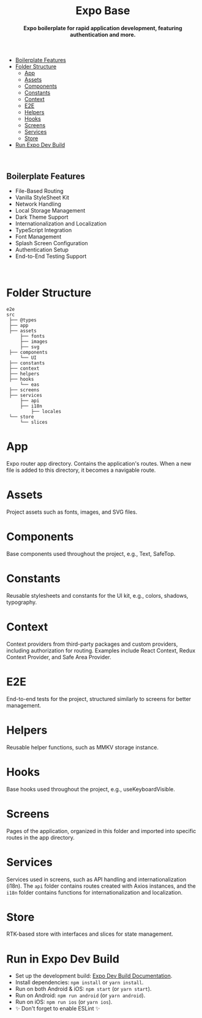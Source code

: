 <h1 align="center">Expo Base</h1>

<h4 align="center">Expo boilerplate for rapid application development, featuring authentication and more.</h4>

<br>

- [Boilerplate Features](#boilerplate-features)
- [Folder Structure](#folder-structure)
    - [App](#app)
    - [Assets](#assets)
    - [Components](#components)
    - [Constants](#constants)
    - [Context](#context)
    - [E2E](#e2e)
    - [Helpers](#helpers)
    - [Hooks](#hooks)
    - [Screens](#screens)
    - [Services](#services)
    - [Store](#store)
- [Run Expo Dev Build](#run-expo-dev-build)

<br>

<a id="boilerplate-features"></a>

## Boilerplate Features

- File-Based Routing
- Vanilla StyleSheet Kit
- Network Handling
- Local Storage Management
- Dark Theme Support
- Internationalization and Localization
- TypeScript Integration
- Font Management
- Splash Screen Configuration
- Authentication Setup
- End-to-End Testing Support

<br>

<a id="folder-structure"></a>

# Folder Structure

```
e2e
src
 ├── @types
 ├── app
 ├── assets
     ├── fonts
     ├── images
     ├── svg
 ├── components
     └── UI
 ├── constants
 ├── context
 ├── helpers
 ├── hooks
     └── eas
 ├── screens
 ├── services
     ├── api
     ├── i18n
         ├── locales
 └── store
     └── slices
```

<a id="app"></a>

# App

Expo router app directory. Contains the application's routes. When a new file is added to this directory, it becomes a
navigable route.

<a id="assets"></a>

# Assets

Project assets such as fonts, images, and SVG files.

<a id="components"></a>

# Components

Base components used throughout the project, e.g., Text, SafeTop.

<a id="constants"></a>

# Constants

Reusable stylesheets and constants for the UI kit, e.g., colors, shadows, typography.

<a id="context"></a>

# Context

Context providers from third-party packages and custom providers, including authorization for routing. Examples include
React Context, Redux Context Provider, and Safe Area Provider.

<a id="e2e"></a>

# E2E

End-to-end tests for the project, structured similarly to screens for better management.

<a id="helpers"></a>

# Helpers

Reusable helper functions, such as MMKV storage instance.

<a id="hooks"></a>

# Hooks

Base hooks used throughout the project, e.g., useKeyboardVisible.

<a id="screens"></a>

# Screens

Pages of the application, organized in this folder and imported into specific routes in the app directory.

<a id="services"></a>

# Services

Services used in screens, such as API handling and internationalization (i18n). The `api` folder contains routes created
with Axios instances, and the `i18n` folder contains functions for internationalization and localization.

<a id="store"></a>

# Store

RTK-based store with interfaces and slices for state management.

<a id="run-expo-dev-build"></a>

# Run in Expo Dev Build

- Set up the development
  build: [Expo Dev Build Documentation](https://docs.expo.dev/develop/development-builds/create-a-build).
- Install dependencies: `npm install` or `yarn install`.
- Run on both Android & iOS: `npm start` (or `yarn start`).
- Run on Android: `npm run android` (or `yarn android`).
- Run on iOS: `npm run ios` (or `yarn ios`).
- ✨ Don't forget to enable ESLint ✨
